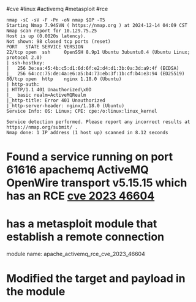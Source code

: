 #cve #linux #activemq #metasploit #rce
```shell
nmap -sC -sV -F -Pn -oN nmap $IP -T5 
Starting Nmap 7.94SVN ( https://nmap.org ) at 2024-12-14 04:09 CST
Nmap scan report for 10.129.75.25
Host is up (0.0020s latency).
Not shown: 98 closed tcp ports (reset)
PORT   STATE SERVICE VERSION
22/tcp open  ssh     OpenSSH 8.9p1 Ubuntu 3ubuntu0.4 (Ubuntu Linux; protocol 2.0)
| ssh-hostkey: 
|   256 3e:ea:45:4b:c5:d1:6d:6f:e2:d4:d1:3b:0a:3d:a9:4f (ECDSA)
|_  256 64:cc:75:de:4a:e6:a5:b4:73:eb:3f:1b:cf:b4:e3:94 (ED25519)
80/tcp open  http    nginx 1.18.0 (Ubuntu)
| http-auth: 
| HTTP/1.1 401 Unauthorized\x0D
|_  basic realm=ActiveMQRealm
|_http-title: Error 401 Unauthorized
|_http-server-header: nginx/1.18.0 (Ubuntu)
Service Info: OS: Linux; CPE: cpe:/o:linux:linux_kernel

Service detection performed. Please report any incorrect results at https://nmap.org/submit/ .
Nmap done: 1 IP address (1 host up) scanned in 8.12 seconds

```

# Found a service running on port 61616 apachemq   ActiveMQ OpenWire transport v5.15.15 which has an RCE [cve 2023 46604](https://www.rapid7.com/blog/post/2023/11/01/etr-suspected-exploitation-of-apache-activemq-cve-2023-46604/) 

# has a metasploit module that establish a remote connection 

module name: apache_activemq_rce_cve_2023_46604

# Modified the target and payload in the module
